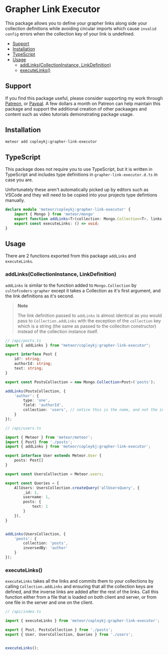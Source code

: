# Grapher Link Executor

This package allows you to define your grapher links along side your collection definitions while avoiding circular imports which cause `invalid config` errors when the collection key of your link is undefined.

- [Support](#support)
- [Installation](#installation)
- [TypeScript](#typescript)
- [Usage](#usage)
  - [addLinks(CollectionInstance, LinkDefinition)](#addlinkscollectioninstance-linkdefinition)
  - [executeLinks()](#executelinks)

## Support

If you find this package useful, please consider supporting my work through [Patreon](https://www.patreon.com/copleykj), or [Paypal](https://paypal.me/copleykj). A few dollars a month on Patreon can help maintain this package and support the additional creation of other packaages and content such as video tutorials demonstrating package usage.

## Installation

```sh
meteor add copleykj:grapher-link-executor
```

## TypeScript

This package does not require you to use TypeScript, but it is written in TypeScript and includes type definitions in `grapher-link-executor.d.ts` in case you are.

Unfortunately these aren't automatically picked up by editors such as VSCode and they will need to be copied into your projects type defintions manually.

```ts
declare module 'meteor/copleykj:grapher-link-executor' {
    import { Mongo } from 'meteor/mongo'
    export function addLinks<T>(collection: Mongo.Collection<T>, links: object): void;
    export const executeLinks: () => void;
}
```

## Usage

There are 2 functions exported from this package `addLinks` and `executeLinks`.

### addLinks(CollectionInstance, LinkDefinition)

`addLinks` is similar to the function added to `Mongo.Collection` by `cultofcoders:grapher` except it takes a Collection as it's first argument, and the link definitions as it's second.

> **Note**
>
>The link definition passed to `addLinks` is almost identical as you would pass to `Collection.addLinks` with the exception of the `collection` key which is a string (the same as passed to the colleciton constructor) instead of the collection instance itself.

```ts
// /api/posts.ts
import { addLinks } from "meteor/copleykj:grapher-link-executor";

export interface Post {
    id?: string;
    authorId: string;
    text: string;
}

export const PostsCollection = new Mongo.Collection<Post>('posts');

addLinks(PostsCollection, {
    'author': {
        type: 'one',
        field: 'authorId',
        collection: 'users', // notice this is the name, and not the instance
    }
});
```

```ts
// /api/users.ts

import { Meteor } from 'meteor/meteor';
import { Post} from './posts';
import { addLinks } from 'meteor/copleykj:grapher-link-executor';

export interface User extends Meteor.User {
    posts: Post[]
}

export const UsersCollection = Meteor.users;

export const Queries = {
    AllUsers: UsersCollection.createQuery('allUsersQuery', {
        _id: 1,
        username: 1,
        posts: {
            text: 1
        }
    }),
}


addLinks(UsersCollection, {
    'posts': {
        collection: 'posts',
        inversedBy: 'author'
    }
});
```

### executeLinks()

`executeLinks` takes all the links and commits them to your collections by calling `Collection.addLinks` and ensuring that all the collection keys are defined, and the inverse links are added after the rest of the links. Call this function either from a file that is loaded on both client and server, or from one file in the server and one on the client.

```ts
// /api/index.ts

import { executeLinks } from 'meteor/copleykj:grapher-link-executor';

export { Post, PostsCollection } from './posts';
export { User, UsersCollection, Queries } from './users';


executeLinks();
```
